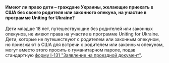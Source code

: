 #### Имеют ли право дети – граждане Украины, желающие приехать в США без своего родителя или законного опекуна, на участие в программе Uniting for Ukraine?
Дети младше 18 лет, путешествующие без родителей или законных опекунов, не имеют права на участие в программе Uniting for Ukraine. Дети, которые не путешествуют с родителем или законным опекуном, но приезжают в США для встречи с родителем или законным опекуном, могут вместо этого просить о гуманитарном пароле, подав стандартную [форму I-131 "Заявление на проездной документ"](https://www.uscis.gov/i-131). 

